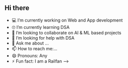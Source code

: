 ## Hi there 

- 💻 I’m currently working on Web and App development 
- 🙄 I’m currently learning DSA 
- 👯 I’m looking to collaborate on AI & ML based projects
- 🤔 I’m looking for help with DSA
- 💬 Ask me about ...
- 📫 How to reach me:...
- 😄 Pronouns: Any
- ⚡ Fun fact: I am a Railfan
-->
